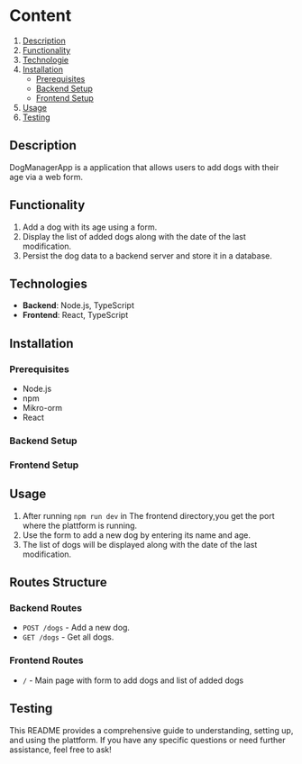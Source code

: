 # Content
1. [Description](#description)
2. [Functionality](#functionality)
3. [Technologie](#technologie)
4. [Installation](#installation)
   - [Prerequisites](#prerequisites)
   - [Backend Setup](#backend-setup)
   - [Frontend Setup](#frontend-setup)
5. [Usage](#usage)  
6. [Testing](#testing)


## Description
DogManagerApp is a application that allows users to add dogs with their age via a web form. 

## Functionality

1. Add a dog with its age using a form.
2. Display the list of added dogs along with the date of the last modification.
3. Persist the dog data to a backend server and store it in a database.


## Technologies
- **Backend**: Node.js, TypeScript
- **Frontend**: React, TypeScript

## Installation

### Prerequisites
- Node.js 
- npm  
- Mikro-orm
- React


### Backend Setup


### Frontend Setup


## Usage
1. After running `npm run dev` in The frontend directory,you get the port where the plattform is running.
2. Use the form to add a new dog by entering its name and age.
3. The list of dogs will be displayed along with the date of the last modification.


## Routes Structure

### Backend Routes
- `POST /dogs` - Add a new dog.
- `GET /dogs` - Get all dogs.

### Frontend Routes
- `/` - Main page with form to add dogs and list of added dogs


## Testing


This README provides a comprehensive guide to understanding, setting up, and using the plattform. If you have any specific questions or need further assistance, feel free to ask!
